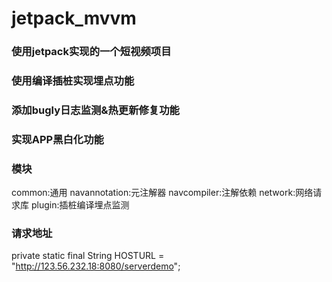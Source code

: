 # jetpack_mvvm
### 使用jetpack实现的一个短视频项目
### 使用编译插桩实现埋点功能
### 添加bugly日志监测&热更新修复功能
### 实现APP黑白化功能


### 模块
 common:通用
 navannotation:元注解器
 navcompiler:注解依赖
 network:网络请求库
 plugin:插桩编译埋点监测
 
 ### 请求地址
 private static final String HOSTURL = "http://123.56.232.18:8080/serverdemo";

